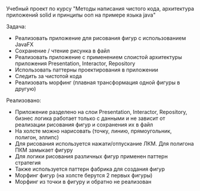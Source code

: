Учебный проект по курсу "Методы написания чистого кода, архитектура приложений solid и принципы ооп на примере языка java"

Задача:
* Реализовать приложение для рисования фигур с использованием JavaFX
* Сохранение / чтение рисунка в файл
* Реализовать приложение с применением слоистой архитектуры приложения Presentation, Interactor, Repository
* Использовать паттерны проектирования в приложении
* Следить за чистотой кода
* Реализовать морфинг (плавная трансформация одной фигуры в другую)

Реализовано:
* Приложение разделено на слои Presentation, Interactor, Repository, бизнес логика работает только с данными и не зависит от реализации рисования фигур и сохранения их в файл
* На холсте можно нарисовать (точку, линию, прямоугольник, полигон, эллипс)
* Для рисования используется нажати/отпускание ЛКМ. Для полигона ПКМ замыкает фигуру  
* Для логики рисования различных фигур применен паттерн стратегия
* Также используется паттерн фабрика для создания фигур
* Морфинг фигур (на холсте берутся 2 первых фигуры)
* Морфинг из точки в фигуру и обратно не реализован

